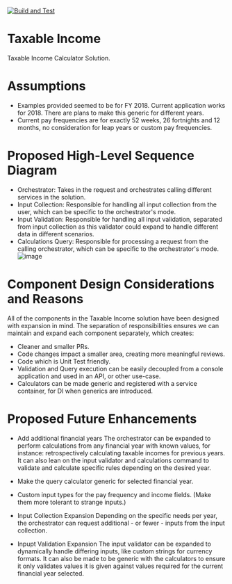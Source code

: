 [![Build and Test](https://github.com/Xerxes0198/TaxableIncome/actions/workflows/CI_BuildandTest.yml/badge.svg)](https://github.com/Xerxes0198/TaxableIncome/actions/workflows/CI_BuildandTest.yml)
# Taxable Income
Taxable Income Calculator Solution.

# Assumptions
- Examples provided seemed to be for FY 2018. Current application works for 2018. There are plans to make this generic for different years.
- Current pay frequencies are for exactly 52 weeks, 26 fortnights and 12 months, no consideration for leap years or custom pay frequencies.

# Proposed High-Level Sequence Diagram
- Orchestrator: Takes in the request and orchestrates calling different services in the solution.
- Input Collection: Responsible for handling all input collection from the user, which can be specific to the orchestrator's mode.
- Input Validation: Responsible for handling all input validation, separated from input collection as this validator could expand to handle different data in different scenarios.
- Calculations Query: Responsible for processing a request from the calling orchestrator, which can be specific to the orchestrator's mode. 
![image](https://github.com/user-attachments/assets/9c690217-7079-4351-8fcf-0ba2f5c369ee)

# Component Design Considerations and Reasons

All of the components in the Taxable Income solution have been designed with expansion in mind. The separation of responsibilities ensures we can maintain and expand each component separately, which creates:
- Cleaner and smaller PRs.
- Code changes impact a smaller area, creating more meaningful reviews.
- Code which is Unit Test friendly.
- Validation and Query execution can be easily decoupled from a console application and used in an API, or other use-case.
- Calculators can be made generic and registered with a service container, for DI when generics are introduced.

# Proposed Future Enhancements

- Add additional financial years
The orchestrator can be expanded to perform calculations from any financial year with known values, for instance: retrospectively calculating taxable incomes for previous years. It can also lean on the input validator and calculations command to validate and calculate specific rules depending on the desired year.

- Make the query calculator generic for selected financial year.

- Custom input types for the pay frequency and income fields. (Make them more tolerant to strange inputs.)

- Input Collection Expansion
Depending on the specific needs per year, the orchestrator can request additional - or fewer - inputs from the input collection.

- Inpupt Validation Expansion
The input validator can be expanded to dynamically handle differing inputs, like custom strings for currency formats. It can also be made to be generic with the calculators to ensure it only validates values it is given against values required for the current financial year selected.
